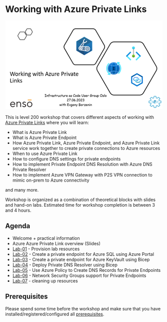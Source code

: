# Working with Azure Private Links

![logo](assets/images/logo.png)

This is level 200 workshop that covers different aspects of working with [Azure Private Links](https://learn.microsoft.com/en-us/azure/private-link/private-link-overview) where you will learn:

- What is Azure Private Link
- What is Azure Private Endpoint
- How Azure Private Link, Azure Private Endpoint, and Azure Private Link service work together to create private connections to Azure resources
- When to use Azure Private Link
- How to configure DNS settings for private endpoints
- How to implement Private Endpoint DNS Resolution with Azure DNS Private Resolver
- How to implement Azure VPN Gateway with P2S VPN connection to mimic on-prem to Azure connectivity

and many more.

Workshop is organized as a combination of theoretical blocks with slides and hand-on labs. Estimated time for workshop completion is between 3 and 4 hours.

## Agenda

- Welcome + practical information
- Azure Azure Private Link overview (Slides)
- [Lab-01](labs/lab-01/index.md) - Provision lab resources
- [Lab-02](labs/lab-02/index.md) - Create a private endpoint for Azure SQL using Azure Portal
- [Lab-03](labs/lab-03/index.md) - Create a private endpoint for Azure KeyVault using Bicep
- [Lab-04](labs/lab-04/index.md) - Deploy Private DNS Resolver using Bicep
- [Lab-05](labs/lab-05/index.md) - Use Azure Policy to Create DNS Records for Private Endpoints
- [Lab-06](labs/lab-06/index.md) - Network Security Groups support for Private Endpoints
- [Lab-07](labs/lab-07/index.md) - cleaning up resources

## Prerequisites

Please spend some time before the workshop and make sure that you have installed/registered/configured all [prerequisites](./prerequisites.md).